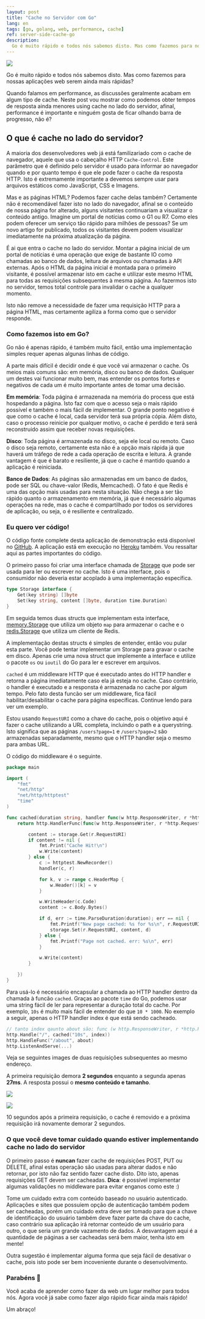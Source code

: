 ```yaml
---
layout: post
title: "Cache no Servidor com Go"
lang: en
tags: [go, golang, web, performance, cache]
ref: server-side-cache-go
description:
  Go é muito rápido e todos nós sabemos disto. Mas como fazemos para nossas aplicações web serem ainda mais rápidas? Neste post vou mostrar como podemos obter tempos de resposta ainda menores using cache no lado do servidor, afinal, performance é importante e ninguém gosta de ficar olhando barra de progresso, não é?
---
```


![](/public/images/2017/03/server-side-cache-go.png)

Go é muito rápido e todos nós sabemos disto. Mas como fazemos para nossas aplicações web serem ainda mais rápidas?

Quando falamos em performance, as discussões geralmente acabam em algum tipo de cache. Neste post vou mostrar como podemos obter tempos de resposta ainda menores using cache no lado do servidor, afinal, performance é importante e ninguém gosta de ficar olhando barra de progresso, não é?

## O que é cache no lado do servidor?

A maioria dos desenvolvedores web já está familizariado com o cache de navegador, aquele que usa o cabeçalho HTTP `Cache-Control`. Este parâmetro que é definido pelo servidor é usado para informar ao navegador quando e por quanto tempo é que ele pode fazer o cache da resposta HTTP. Isto é extremamente importante a devemos sempre usar para arquivos estáticos como JavaScript, CSS e Imagens.

Mas e as páginas HTML? Podemos fazer cache delas também? Certamente não é recomendável fazer isto no lado do navegador, afinal se o conteúdo de nossa página for alterado, alguns visitantes continuariam a visualizar o conteúdo antigo. Imagine um portal de notícias como o G1 ou R7. Como eles podem oferecer um serviço tão rápido para milhões de pessoas? Se um novo artigo for publicado, todos os visitantes devem podem visualizar imediatamente na próxima atualização da página.

É ai que entra o cache no lado do servidor. Montar a página inicial de um portal de notícias é uma operação que exige de bastante IO como chamadas ao banco de dados, leitura de arquivos ou chamadas à API externas. Após o HTML da página inicial é montada para o primeiro visitante, é possível armazenar isto em cache e utilizar este mesmo HTML para todas as requisições subsequentes à mesma página. Ao fazermos isto no servidor, temos total controle para invalidar o cache a qualquer momento.

Isto não remove a necessidade de fazer uma requisição HTTP para a página HTML, mas certamente agiliza a forma como que o servidor responde.

### Como fazemos isto em Go?

Go não é apenas rápido, é também muito fácil, então uma implementação simples requer apenas algunas linhas de código.

A parte mais difícil é decidir onde é que você vai armazenar o cache. Os meios mais comuns são: em memória, disco ou banco de dados. Qualquer um destes vai funcionar muito bem, mas entender os pontos fortes e negativos de cada um é muito importante antes de tomar uma decisão.

**Em memória**: Toda página é armazenada na memória do process que está hospedando a página. Isto faz com que o acesso seja o mais rápido possível e também o mais fácil de implementar. O grande ponto negativo é que como o cache é local, cada servidor terá sua própria cópia. Além disto, caso o processo reinicie por qualquer motivo, o cache é perdido e terá será reconstruido assim que receber novas requisições.

**Disco**: Toda página é armazenada no disco, seja ele local ou remoto. Caso o disco seja remoto, certamente esta não é a opção mais rápida já que haverá um tráfego de rede a cada operação de escrita e leitura. A grande vantagem é que é barato e resiliente, já que o cache é mantido quando a aplicação é reiniciada.

**Banco de Dados**: As páginas são armazenadas em um banco de dados, pode ser SQL ou chave-valor (Redis, Memcached). O fato é que Redis é uma das opção mais usadas para nesta situação. Não chega a ser tão rápido quanto o armazenamento em memória, já que é necessário algumas operações na rede, mas o cache é compartilhado por todos os servidores de aplicação, ou seja, o é resiliente e centralizado.

### Eu quero ver código!

O código fonte complete desta aplicação de demonstração está disponível no [GitHub](https://github.com/goenning/go-cache-demo). A aplicação está em execução no [Heroku](https://go-cache-demo.herokuapp.com/) também. Vou ressaltar aqui as partes importantes do código.

O primeiro passo foi criar uma interface chamada de [Storage](https://github.com/goenning/go-cache-demo/blob/master/cache/cache.go) que pode ser usada para ler ou escrever no cache. Isto é uma interface, pois o consumidor não deveria estar acoplado à uma implementação específica.

```go
type Storage interface {
	Get(key string) []byte
	Set(key string, content []byte, duration time.Duration)
}
```

Em seguida temos duas structs que implementam esta interface, [memory.Storage](https://github.com/goenning/go-cache-demo/blob/master/cache/memory/cache.go) que utiliza um objeto `map` para armazenar o cache e o [redis.Storage](https://github.com/goenning/go-cache-demo/blob/master/cache/redis/cache.go) que utiliza um cliente de Redis.

A implementação destas structs é simples de entender, então vou pular esta parte. Você pode tentar implementar um Storage para gravar o cache em disco. Apenas crie uma nova struct que implemente a interface e utilize o pacote `os` ou `ioutil` do Go para ler e escrever em arquivos.

`cached` é um middleware HTTP que é executado antes do HTTP handler e retorna a página imediatamente caso ela já esteja no cache. Caso contrário, o handler é executado e a responsta é armazenada no cache por algum tempo. Pelo fato desta funcão ser um middleware, fica fácil habilitar/desabilitar o cache para página específicas. Continue lendo para ver um exemplo.

Estou usando `RequestURI` como a chave do cache, pois o objetivo aqui é fazer o cache utilizando a URL completa, incluindo o path e a querystring. Isto significa que as páginas `/users?page=1` e `/users?page=2` são armazenadas separadamente, mesmo que o HTTP handler seja o mesmo para ambas URL.

O código do middleware é o seguinte.

```go
package main

import (
	"fmt"
	"net/http"
	"net/http/httptest"
	"time"
)

func cached(duration string, handler func(w http.ResponseWriter, r *http.Request)) http.Handler {
	return http.HandlerFunc(func(w http.ResponseWriter, r *http.Request) {

		content := storage.Get(r.RequestURI)
		if content != nil {
			fmt.Print("Cache Hit!\n")
			w.Write(content)
		} else {
			c := httptest.NewRecorder()
			handler(c, r)

			for k, v := range c.HeaderMap {
				w.Header()[k] = v
			}

			w.WriteHeader(c.Code)
			content := c.Body.Bytes()

			if d, err := time.ParseDuration(duration); err == nil {
				fmt.Printf("New page cached: %s for %s\n", r.RequestURI, duration)
				storage.Set(r.RequestURI, content, d)
			} else {
				fmt.Printf("Page not cached. err: %s\n", err)
			}

			w.Write(content)
		}

	})
}
```

Para usá-lo é necessário encapsular a chamada ao HTTP handler dentro da chamada à funcão `cached`. Graças ao pacote `time` do Go, podemos usar uma string fácil de ler para representar a duração total do cache. Por exemplo, `10s` é muito mais fácil de entender do que `10 * 1000`. No exemplo a seguir, apenas o HTTP handler index é que está sendo cacheado.

```go
// tanto index qaunto about são: func (w http.ResponseWriter, r *http.Request) { ... }
http.Handle("/", cached("10s", index)) 
http.HandleFunc("/about", about)
http.ListenAndServe(...)
```

Veja se seguintes images de duas requisições subsequentes ao mesmo endereço.

A primeira requisição demora **2 segundos** enquanto a segunda apenas **27ms**. A resposta possui o **mesmo conteúdo e tamanho**.

![](/public/images/2017/03/load-one.png)

![](/public/images/2017/03/load-two.png)

10 segundos após a primeira requisição, o cache é removido e a próxima requisição irá novamente demorar 2 segundos.

### O que você deve tomar cuidado quando estiver implementando cache no lado do servidor

O primeiro passo é **nuncan** fazer cache de requisições POST, PUT ou DELETE, afinal estas operação são usadas para alterar dados e não retornar, por isto não faz sentido fazer cache disto. Dito isto, apenas requisições GET devem ser cacheadas. **Dica**: é possível implementar algumas validações no middleware para evitar enganos como este :)

Tome um cuidado extra com conteúdo baseado no usuário autenticado. Aplicações e sites que possuiem opção de autenticação também podem ser cacheadas, porém um cuidado extra deve ser tomado para que a chave de identificação do usuário também deve fazer parte da chave do cache, caso contrário sua aplicação irá retornar conteúdo de um usuário para outro, o que seria um grande vazamento de dados. A desvantagem aqui é a quantidade de páginas a ser cacheadas será bem maior, tenha isto em mente!

Outra sugestão é implementar alguma forma que seja fácil de desativar o cache, pois isto pode ser bem incoveniente durante o desenvolvimento.

### Parabéns 🎉 

Você acaba de aprender como fazer da web um lugar melhor para todos nós. Agora você já sabe como fazer algo rápido ficar ainda mais rápido! 

Um abraço!